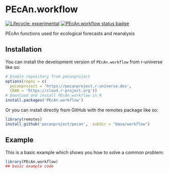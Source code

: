 
# PEcAn.workflow

<!-- badges: start -->

[![Lifecycle: experimental](https://img.shields.io/badge/lifecycle-experimental-orange.svg)](https://lifecycle.r-lib.org/articles/stages.html#experimental)
[![PEcAn.workflow status badge](https://pecanproject.r-universe.dev/badges/PEcAn.workflow)](https://pecanproject.r-universe.dev/PEcAn.workflow)

<!-- badges: end -->

PEcAn functions used for ecological forecasts and reanalysis

## Installation

You can install the development version of `PEcAn.workflow` from r-universe like so:

``` r
# Enable repository from pecanproject
options(repos = c(
  pecanproject = 'https://pecanproject.r-universe.dev',
  CRAN = 'https://cloud.r-project.org'))
# Download and install PEcAn.workflow in R
install.packages('PEcAn.workflow')
```

Or you can install directly from GitHub with the remotes package like so:

``` r
library(remotes)
install_github('pecanproject/pecan',  subdir = "base/workflow")
```

## Example

This is a basic example which shows you how to solve a common problem:

``` r
library(PEcAn.workflow)
## basic example code
```

